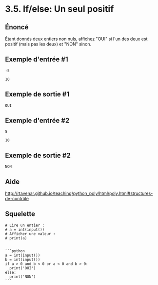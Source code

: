 # 3.5. If/else: Un seul positif

## **Énoncé**

Étant donnés deux entiers non nuls, affichez "OUI" si l'un des deux est positif (mais pas les deux) et "NON" sinon.

## Exemple d'entrée #1

```
-5
```

```
10
```

## Exemple de sortie #1

```
OUI
```

## Exemple d'entrée #2

```
5
```

```
10
```

## Exemple de sortie #2

```
NON
```

## Aide

http://rtavenar.github.io/teaching/python_poly/html/poly.html#structures-de-contrôle

## Squelette

```{code-cell} python
# Lire un entier :
# a = int(input())
# Afficher une valeur :
# print(a)
```

````{dropdown} Proposition de solution

```python
a = int(input())
b = int(input())
if a > 0 and b < 0 or a < 0 and b > 0:
  print('OUI')
else:
  print('NON')
```
````
